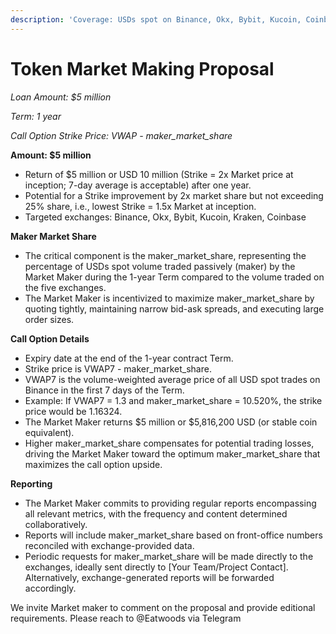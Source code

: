 ```yaml
---
description: 'Coverage: USDs spot on Binance, Okx, Bybit, Kucoin, Coinbase, Kraken'
---
```


# Token Market Making Proposal

_Loan Amount: $5 million_

_Term: 1 year_

_Call Option Strike Price: VWAP - maker\_market\_share_

**Amount: $5 million**

* Return of $5 million or USD 10 million (Strike = 2x Market price at inception; 7-day average is acceptable) after one year.
* Potential for a Strike improvement by 2x market share but not exceeding 25% share, i.e., lowest Strike = 1.5x Market at inception.
* Targeted exchanges: Binance, Okx, Bybit, Kucoin, Kraken, Coinbase

**Maker Market Share**

* The critical component is the maker\_market\_share, representing the percentage of USDs spot volume traded passively (maker) by the Market Maker during the 1-year Term compared to the volume traded on the five exchanges.
* The Market Maker is incentivized to maximize maker\_market\_share by quoting tightly, maintaining narrow bid-ask spreads, and executing large order sizes.

**Call Option Details**

* Expiry date at the end of the 1-year contract Term.
* Strike price is VWAP7 - maker\_market\_share.
* VWAP7 is the volume-weighted average price of all USD spot trades on Binance in the first 7 days of the Term.
* Example: If VWAP7 = 1.3 and maker\_market\_share = 10.520%, the strike price would be 1.16324.
* The Market Maker returns $5 million or $5,816,200 USD (or stable coin equivalent).
* Higher maker\_market\_share compensates for potential trading losses, driving the Market Maker toward the optimum maker\_market\_share that maximizes the call option upside.

**Reporting**

* The Market Maker commits to providing regular reports encompassing all relevant metrics, with the frequency and content determined collaboratively.
* Reports will include maker\_market\_share based on front-office numbers reconciled with exchange-provided data.
* Periodic requests for maker\_market\_share will be made directly to the exchanges, ideally sent directly to \[Your Team/Project Contact]. Alternatively, exchange-generated reports will be forwarded accordingly.

We invite Market maker to comment on the proposal and provide editional requirements. Please reach to @Eatwoods via Telegram

